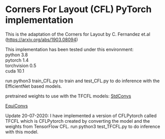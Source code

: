 # Corners For Layout (CFL) PyTorch implementation

This is the adaptation of the Corners for Layout by C. Fernandez et.al (https://arxiv.org/abs/1903.08094)


This implementation has been tested under this environment:\
python 3.8\
pytorch 1.4\
torchvision 0.5\
cuda 10.1

run python3 train_CFL.py to train and test_CFL.py to do inference with the EfficientNet based models.

pretrained weights to use with the TFCFL models:
[StdConvs](https://drive.google.com/file/d/1yiEV9PRzdaYpsDcd94yEWSI0rU3_fa9S/view?usp=sharing)


[EquiConvs](https://drive.google.com/file/d/1aPyFFyYUgbUugpG9Gnpr4DKUgmgR1jdh/view?usp=sharing)

Update 20-07-2020:
I have implemented a version of CFLPytorch called TFCFL which is CFLPytorch created by converting the model and the weights from TensorFlow CFL.
run python3 test_TFCFL.py to do inference with this model. 


